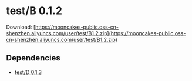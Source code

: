 # test/B 0.1.2

Download: [https://mooncakes-public.oss-cn-shenzhen.aliyuncs.com/user/test/B1.2.zip](https://mooncakes-public.oss-cn-shenzhen.aliyuncs.com/user/test/B1.2.zip)

## Dependencies

* [test/D 0.1.3](/option/test/D/0.1.3/)
